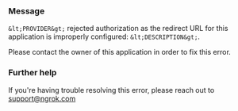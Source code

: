
### Message
`&lt;PROVIDER&gt;` rejected authorization as the redirect URL for this application is improperly configured: `&lt;DESCRIPTION&gt;`.

Please contact the owner of this application in order to fix this error.

### Further help
If you're having trouble resolving this error, please reach out to [support@ngrok.com](mailto:support@ngrok.com?subject=Help%20with%20ERR_NGROK_5523)

